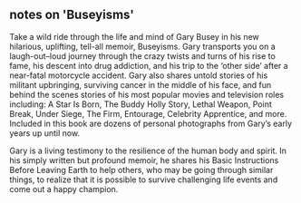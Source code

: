 ## notes on 'Buseyisms'

Take a wild ride through the life and mind of Gary Busey in his new hilarious, uplifting, tell-all memoir, Buseyisms. Gary transports you on a laugh-out–loud journey through the crazy twists and turns of his rise to fame, his descent into drug addiction, and his trip to the ‘other side’ after a near-fatal motorcycle accident. Gary also shares untold stories of his militant upbringing, surviving cancer in the middle of his face, and fun behind the scenes stories of his most popular movies and television roles including: A Star Is Born, The Buddy Holly Story, Lethal Weapon, Point Break, Under Siege, The Firm, Entourage, Celebrity Apprentice, and more. Included in this book are dozens of personal photographs from Gary’s early years up until now.

Gary is a living testimony to the resilience of the human body and spirit. In his simply written but profound memoir, he shares his Basic Instructions Before Leaving Earth to help others, who may be going through similar things, to realize that it is possible to survive challenging life events and come out a happy champion.
